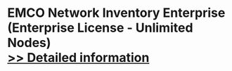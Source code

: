 # EMCO Network Inventory Enterprise (Enterprise License - Unlimited Nodes)<br />[>> Detailed information](https://secure.shareit.com/shareit/product.html?productid=300263065&affiliateid=200057808)